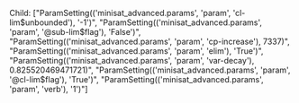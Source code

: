 Child: ["ParamSetting(('minisat_advanced.params', 'param', 'cl-lim$unbounded'), '-1')", "ParamSetting(('minisat_advanced.params', 'param', '@sub-lim$flag'), 'False')", "ParamSetting(('minisat_advanced.params', 'param', 'cp-increase'), 7337)", "ParamSetting(('minisat_advanced.params', 'param', 'elim'), 'True')", "ParamSetting(('minisat_advanced.params', 'param', 'var-decay'), 0.825520469471721)", "ParamSetting(('minisat_advanced.params', 'param', '@cl-lim$flag'), 'True')", "ParamSetting(('minisat_advanced.params', 'param', 'verb'), '1')"]